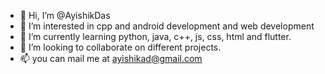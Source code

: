 - 👋 Hi, I’m @AyishikDas
- 👀 I’m interested in cpp and android development and web development
- 🌱 I’m currently learning python, java, c++, js, css, html and flutter.
- 💞️ I’m looking to collaborate on different projects.
- 📫 you can mail me at ayishikad@gmail.com

<!---
AyishikD/AyishikD is a ✨ special ✨ repository because its `README.md` (this file) appears on your GitHub profile.
You can click the Preview link to take a look at your changes.
--->
